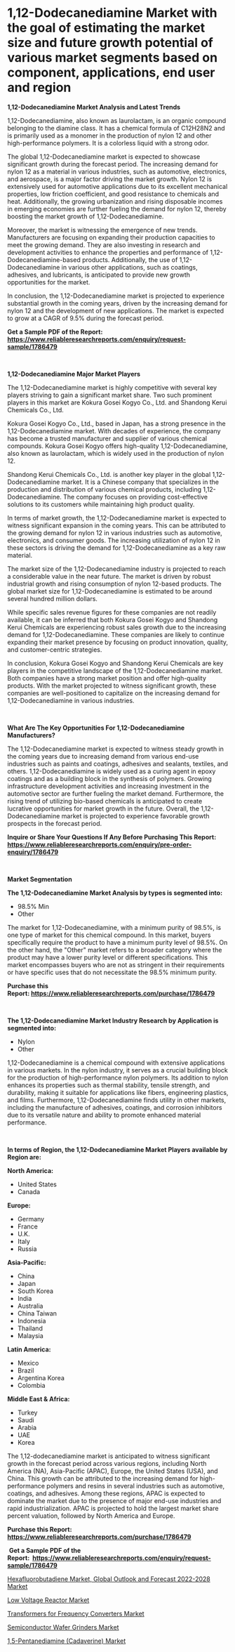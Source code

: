 <p><h1>1,12-Dodecanediamine Market with the goal of estimating the market size and future growth potential of various market segments based on component, applications, end user and region</h1></p><p><strong>1,12-Dodecanediamine Market Analysis and Latest Trends</strong></p>
<p><p>1,12-Dodecanediamine, also known as laurolactam, is an organic compound belonging to the diamine class. It has a chemical formula of C12H28N2 and is primarily used as a monomer in the production of nylon 12 and other high-performance polymers. It is a colorless liquid with a strong odor.</p><p>The global 1,12-Dodecanediamine market is expected to showcase significant growth during the forecast period. The increasing demand for nylon 12 as a material in various industries, such as automotive, electronics, and aerospace, is a major factor driving the market growth. Nylon 12 is extensively used for automotive applications due to its excellent mechanical properties, low friction coefficient, and good resistance to chemicals and heat. Additionally, the growing urbanization and rising disposable incomes in emerging economies are further fueling the demand for nylon 12, thereby boosting the market growth of 1,12-Dodecanediamine.</p><p>Moreover, the market is witnessing the emergence of new trends. Manufacturers are focusing on expanding their production capacities to meet the growing demand. They are also investing in research and development activities to enhance the properties and performance of 1,12-Dodecanediamine-based products. Additionally, the use of 1,12-Dodecanediamine in various other applications, such as coatings, adhesives, and lubricants, is anticipated to provide new growth opportunities for the market.</p><p>In conclusion, the 1,12-Dodecanediamine market is projected to experience substantial growth in the coming years, driven by the increasing demand for nylon 12 and the development of new applications. The market is expected to grow at a CAGR of 9.5% during the forecast period.</p></p>
<p><strong>Get a Sample PDF of the Report:&nbsp; <a href="https://www.reliableresearchreports.com/enquiry/request-sample/1786479">https://www.reliableresearchreports.com/enquiry/request-sample/1786479</a></strong></p>
<p>&nbsp;</p>
<p><strong>1,12-Dodecanediamine Major Market Players</strong></p>
<p><p>The 1,12-Dodecanediamine market is highly competitive with several key players striving to gain a significant market share. Two such prominent players in this market are Kokura Gosei Kogyo Co., Ltd. and Shandong Kerui Chemicals Co., Ltd.</p><p>Kokura Gosei Kogyo Co., Ltd., based in Japan, has a strong presence in the 1,12-Dodecanediamine market. With decades of experience, the company has become a trusted manufacturer and supplier of various chemical compounds. Kokura Gosei Kogyo offers high-quality 1,12-Dodecanediamine, also known as laurolactam, which is widely used in the production of nylon 12.</p><p>Shandong Kerui Chemicals Co., Ltd. is another key player in the global 1,12-Dodecanediamine market. It is a Chinese company that specializes in the production and distribution of various chemical products, including 1,12-Dodecanediamine. The company focuses on providing cost-effective solutions to its customers while maintaining high product quality.</p><p>In terms of market growth, the 1,12-Dodecanediamine market is expected to witness significant expansion in the coming years. This can be attributed to the growing demand for nylon 12 in various industries such as automotive, electronics, and consumer goods. The increasing utilization of nylon 12 in these sectors is driving the demand for 1,12-Dodecanediamine as a key raw material.</p><p>The market size of the 1,12-Dodecanediamine industry is projected to reach a considerable value in the near future. The market is driven by robust industrial growth and rising consumption of nylon 12-based products. The global market size for 1,12-Dodecanediamine is estimated to be around several hundred million dollars.</p><p>While specific sales revenue figures for these companies are not readily available, it can be inferred that both Kokura Gosei Kogyo and Shandong Kerui Chemicals are experiencing robust sales growth due to the increasing demand for 1,12-Dodecanediamine. These companies are likely to continue expanding their market presence by focusing on product innovation, quality, and customer-centric strategies.</p><p>In conclusion, Kokura Gosei Kogyo and Shandong Kerui Chemicals are key players in the competitive landscape of the 1,12-Dodecanediamine market. Both companies have a strong market position and offer high-quality products. With the market projected to witness significant growth, these companies are well-positioned to capitalize on the increasing demand for 1,12-Dodecanediamine in various industries.</p></p>
<p>&nbsp;</p>
<p><strong>What Are The Key Opportunities For 1,12-Dodecanediamine Manufacturers?</strong></p>
<p><p>The 1,12-Dodecanediamine market is expected to witness steady growth in the coming years due to increasing demand from various end-use industries such as paints and coatings, adhesives and sealants, textiles, and others. 1,12-Dodecanediamine is widely used as a curing agent in epoxy coatings and as a building block in the synthesis of polymers. Growing infrastructure development activities and increasing investment in the automotive sector are further fueling the market demand. Furthermore, the rising trend of utilizing bio-based chemicals is anticipated to create lucrative opportunities for market growth in the future. Overall, the 1,12-Dodecanediamine market is projected to experience favorable growth prospects in the forecast period.</p></p>
<p><strong>Inquire or Share Your Questions If Any Before Purchasing This Report: <a href="https://www.reliableresearchreports.com/enquiry/pre-order-enquiry/1786479">https://www.reliableresearchreports.com/enquiry/pre-order-enquiry/1786479</a></strong></p>
<p>&nbsp;</p>
<p><strong>Market Segmentation</strong></p>
<p><strong>The 1,12-Dodecanediamine Market Analysis by types is segmented into:</strong></p>
<p><ul><li>98.5% Min</li><li>Other</li></ul></p>
<p><p>The market for 1,12-Dodecanediamine, with a minimum purity of 98.5%, is one type of market for this chemical compound. In this market, buyers specifically require the product to have a minimum purity level of 98.5%. On the other hand, the "Other" market refers to a broader category where the product may have a lower purity level or different specifications. This market encompasses buyers who are not as stringent in their requirements or have specific uses that do not necessitate the 98.5% minimum purity.</p></p>
<p><strong>Purchase this Report:&nbsp;<a href="https://www.reliableresearchreports.com/purchase/1786479">https://www.reliableresearchreports.com/purchase/1786479</a></strong></p>
<p>&nbsp;</p>
<p><strong>The 1,12-Dodecanediamine Market Industry Research by Application is segmented into:</strong></p>
<p><ul><li>Nylon</li><li>Other</li></ul></p>
<p><p>1,12-Dodecanediamine is a chemical compound with extensive applications in various markets. In the nylon industry, it serves as a crucial building block for the production of high-performance nylon polymers. Its addition to nylon enhances its properties such as thermal stability, tensile strength, and durability, making it suitable for applications like fibers, engineering plastics, and films. Furthermore, 1,12-Dodecanediamine finds utility in other markets, including the manufacture of adhesives, coatings, and corrosion inhibitors due to its versatile nature and ability to promote enhanced material performance.</p></p>
<p>&nbsp;</p>
<p><strong>In terms of Region, the 1,12-Dodecanediamine Market Players available by Region are:</strong></p>
<p>
    <p> <strong> North America: </strong>
        <ul>
            <li>United States</li>
            <li>Canada</li>
        </ul>
        </p> 
    <p> <strong> Europe: </strong>
        <ul>
            <li>Germany</li>
            <li>France</li>
            <li>U.K.</li>
            <li>Italy</li>
            <li>Russia</li>
        </ul>
        </p> 
    <p> <strong> Asia-Pacific: </strong>
        <ul>
            <li>China</li>
            <li>Japan</li>
            <li>South Korea</li>
            <li>India</li>
            <li>Australia</li>
            <li>China Taiwan</li>
            <li>Indonesia</li>
            <li>Thailand</li>
            <li>Malaysia</li>
        </ul>
        </p> 
    <p> <strong> Latin America: </strong>
        <ul>
            <li>Mexico</li>
            <li>Brazil</li>
            <li>Argentina Korea</li>
            <li>Colombia</li>
        </ul>
        </p> 
    <p> <strong> Middle East & Africa: </strong>
        <ul>
            <li>Turkey</li>
            <li>Saudi</li>
            <li>Arabia</li>
            <li>UAE</li>
            <li>Korea</li>
        </ul>
    </p>
    </p>
<p><p>The 1,12-dodecanediamine market is anticipated to witness significant growth in the forecast period across various regions, including North America (NA), Asia-Pacific (APAC), Europe, the United States (USA), and China. This growth can be attributed to the increasing demand for high-performance polymers and resins in several industries such as automotive, coatings, and adhesives. Among these regions, APAC is expected to dominate the market due to the presence of major end-use industries and rapid industrialization. APAC is projected to hold the largest market share percent valuation, followed by North America and Europe.</p></p>
<p><strong>Purchase this Report: <a href="https://www.reliableresearchreports.com/purchase/1786479">https://www.reliableresearchreports.com/purchase/1786479</a></strong></p>
<p>&nbsp;<strong>Get a Sample PDF of the Report:&nbsp;&nbsp;<a href="https://www.reliableresearchreports.com/enquiry/request-sample/1786479">https://www.reliableresearchreports.com/enquiry/request-sample/1786479</a></strong></p>
<p><strong></strong></p>
<p><p><a href="https://medium.com/@luispacocha/hexafluorobutadiene-market-global-outlook-and-forecast-2022-2028-market-comprehensive-assessment-5a297f97c9f6">Hexafluorobutadiene Market, Global Outlook and Forecast 2022-2028 Market</a></p><p><a href="https://github.com/Chiragrp22/Market-Research-Report-List-1/blob/main/low-voltage-reactor-market.md">Low Voltage Reactor Market</a></p><p><a href="https://github.com/ChiragRP21/Market-Research-Report-List-1/blob/main/transformers-for-frequency-converters-market.md">Transformers for Frequency Converters Market</a></p><p><a href="https://www.linkedin.com/pulse/semiconductor-wafer-grinders-market-share-amp-new-trends/">Semiconductor Wafer Grinders Market</a></p><p><a href="https://www.linkedin.com/pulse/15-pentanediamine-cadaverine-market-size-share-global/">1,5-Pentanediamine (Cadaverine) Market</a></p></p>
